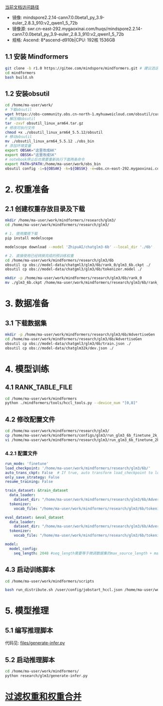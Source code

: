 [当前文档访问路径](https://ai-fae.readthedocs.io/zh-cn/latest/ok_InternLM-7b%20微调推理(910b).html)

- 镜像: mindspore2.2.14-cann7.0.0beta1_py_3.9-euler_2.8.3_910:v2_qwen1_5_72b
- 镜像源: swr.cn-east-292.mygaoxinai.com/huqs/mindspore2.2.14-cann7.0.0beta1_py_3.9-euler_2.8.3_910:v2_qwen1_5_72b
- 规格: Ascend: 8*ascend-d910b|CPU: 192核 1536GB

## 1.1 安装 Mindformers

```bash
git clone -b r1.0 https://gitee.com/mindspore/mindformers.git # 建议选这个版本
cd mindformers
bash build.sh

```

## 1.2 安装obsutil

```bash
cd /home/ma-user/work/
# 下载obsutil
wget https://obs-community.obs.cn-north-1.myhuaweicloud.com/obsutil/current/obsutil_linux_arm64.tar.gz
# 解压缩obsutil
tar -zxvf obsutil_linux_arm64.tar.gz
# 修改可执行文件
chmod +x ./obsutil_linux_arm64_5.5.12/obsutil
# 移动obsutil
mv ./obsutil_linux_arm64_5.5.12 ./obs_bin
# 添加环境变量
export OBSAK="这里改成AK"
export OBSSK="这里改成SK"
# notebook停止后也需要重新执行下面两条命令
export PATH=$PATH:/home/ma-user/work/obs_bin
obsutil config -i=${OBSAK} -k=${OBSSK} -e=obs.cn-east-292.mygaoxinai.com

```

# 2. 权重准备

## 2.1 创建权重存放目录及下载

```bash
mkdir /home/ma-user/work/mindformers/research/glm3/
cd /home/ma-user/work/mindformers/research/glm3/

# 1. 使用魔搭下载
pip install modelscope

modelscope download --model 'ZhipuAI/chatglm3-6b' --local_dir './6b'

# 2. 直接使用已经转换完成的预训练权重
cd /home/ma-user/work/mindformers/research/glm3/6b
obsutil cp obs://model-data/chatgml3/glm3/6b/rank_0/glm3_6b.ckpt ./
obsutil cp obs://model-data/chatgml3/glm3/6b/tokenizer.model ./

mkdir -p /home/ma-user/work/mindformers/research/glm3/6b/rank_0
mv ./glm3_6b.ckpt /home/ma-user/work/mindformers/research/glm3/6b/rank_0/

```

# 3. 数据准备

## 3.1 下载数据集

```bash
mkdir -p /home/ma-user/work/mindformers/research/glm3/6b/AdvertiseGen
cd /home/ma-user/work/mindformers/research/glm3/6b/AdvertiseGen
obsutil cp obs://model-data/chatgml3/glm3/6b/train.json ./
obsutil cp obs://model-data/chatglm32k/dev.json ./

```


# 4. 模型训练

## 4.1 RANK_TABLE_FILE

```bash
cd /home/ma-user/work/mindformers
python ./mindformers/tools/hccl_tools.py --device_num "[0,8]"
```

## 4.2 修改配置文件

```bash
cd /home/ma-user/work/mindformers/research/glm3/
cp /home/ma-user/work/mindformers/configs/glm3/run_glm3_6b_finetune_2k_910b.yaml ./
vi /home/ma-user/work/mindformers/research/glm3/run_glm3_6b_finetune_2k_910b.yaml

```

### 4.2.1 配置文件
```yaml
run_mode: 'finetune'
load_checkpoint: '/home/ma-user/work/mindformers/research/glm3/6b/'
auto_trans_ckpt: False  # If true, auto transform load_checkpoint to load in distributed model
only_save_strategy: False
resume_training: False

train_dataset: &train_dataset
  data_loader:
    dataset_dir: "/home/ma-user/work/mindformers/research/glm3/6b/AdvertiseGen/train.json"
  tokenizer:
    vocab_file: "/home/ma-user/work/mindformers/research/glm3/6b/tokenizer.model"

eval_dataset: &eval_dataset
  data_loader:
    dataset_dir: "/home/ma-user/work/mindformers/research/glm3/6b/AdvertiseGen/dev.json"
  tokenizer:
    vocab_file: "/home/ma-user/work/mindformers/research/glm3/6b/tokenizer.model"

model:
  model_config:
    seq_length: 2048 #seq_length需要等于微调数据集的max_source_length + max_target_length + 1
```

## 4.3 启动训练脚本

```bash
cd /home/ma-user/work/mindformers/scripts

bash run_distribute.sh /user/config/jobstart_hccl.json /home/ma-user/work/mindformers/research/glm3/run_glm3_6b_finetune_2k_910b.yaml '[0,8]' finetune

```

# 5. 模型推理
## 5.1 编写推理脚本
代码见: [files/generate-infer.py](https://gitee.com/lincenying/ai-fea/raw/main/files/generate-infer.py)

## 5.2 启动推理脚本
```bash
cd /home/ma-user/work/mindformers/
python research/glm3/generate-infer.py
```

# [过滤权重和权重合并](https://ai-fae.readthedocs.io/zh-cn/latest/过滤权重和权重合并.html)
